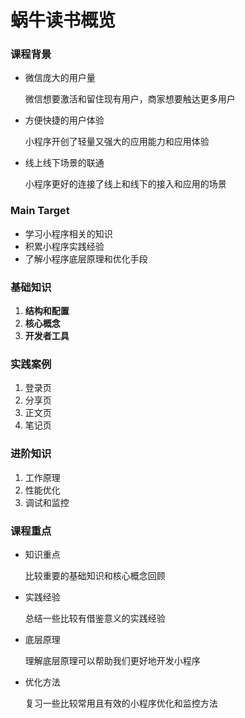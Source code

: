 # 蜗牛读书概览



### 课程背景

+ 微信庞大的用户量

  微信想要激活和留住现有用户，商家想要触达更多用户

+ 方便快捷的用户体验

  小程序开创了轻量又强大的应用能力和应用体验

+ 线上线下场景的联通

  小程序更好的连接了线上和线下的接入和应用的场景



### Main Target

+ 学习小程序相关的知识
+ 积累小程序实践经验
+ 了解小程序底层原理和优化手段



### 基础知识

1. **结构和配置**
2. **核心概念**
3. **开发者工具**



### 实践案例

1. 登录页
2. 分享页
3. 正文页
4. 笔记页



### 进阶知识

1. 工作原理
2. 性能优化
3. 调试和监控



### 课程重点

+ 知识重点

  比较重要的基础知识和核心概念回顾

+ 实践经验

  总结一些比较有借鉴意义的实践经验

+ 底层原理

  理解底层原理可以帮助我们更好地开发小程序

+ 优化方法

  复习一些比较常用且有效的小程序优化和监控方法



